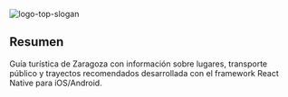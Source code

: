 ![logo-top-slogan](https://github.com/KFuee/stravel/blob/main/src/assets/images/logos/slogan.png?raw=true)

## Resumen

Guía turística de Zaragoza con información sobre lugares, transporte público y trayectos recomendados desarrollada con el framework React Native para iOS/Android.
